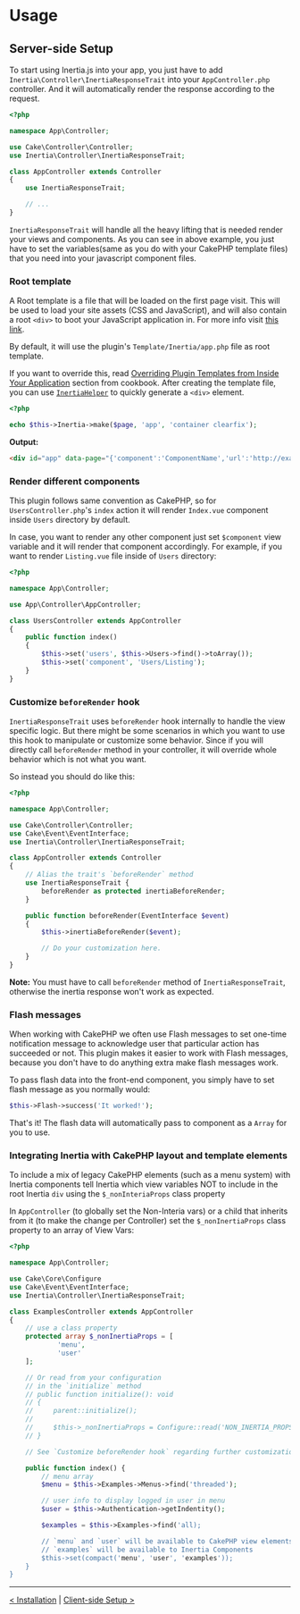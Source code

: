 # Usage

## Server-side Setup

To start using Inertia.js into your app, you just have to add `Inertia\Controller\InertiaResponseTrait` into your `AppController.php` controller. And it will automatically render the response according to the request.

```php
<?php

namespace App\Controller;

use Cake\Controller\Controller;
use Inertia\Controller\InertiaResponseTrait;

class AppController extends Controller
{
    use InertiaResponseTrait;

    // ...
}
```

`InertiaResponseTrait` will handle all the heavy lifting that is needed render your views and components. As you can see in above example, you just have to set the variables(same as you do with your CakePHP template files) that you need into your javascript component files.

### Root template

A Root template is a file that will be loaded on the first page visit. This will be used to load your site assets (CSS and JavaScript), and will also contain a root `<div>` to boot your JavaScript application in. For more info visit [this link](https://inertiajs.com/server-side-setup#root-template).

By default, it will use the plugin's `Template/Inertia/app.php` file as root template.

If you want to override this, read [Overriding Plugin Templates from Inside Your Application](https://book.cakephp.org/4/en/plugins.html#overriding-plugin-templates-from-inside-your-application) section from cookbook. After creating the template file, you can use [`InertiaHelper`](https://github.com/ishanvyas22/cakephp-inertiajs/blob/master/src/View/Helper/InertiaHelper.php#L20) to quickly generate a `<div>` element.

```php
<?php

echo $this->Inertia->make($page, 'app', 'container clearfix');
```

**Output:**

```html
<div id="app" data-page="{'component':'ComponentName','url':'http://example.test','props':{...}}" class="container clearfix"></div>
```

### Render different components

This plugin follows same convention as CakePHP, so for `UsersController.php`'s `index` action it will render `Index.vue` component inside `Users` directory by default.

In case, you want to render any other component just set `$component` view variable and it will render that component accordingly. For example, if you want to render `Listing.vue` file inside of `Users` directory:

```php
<?php

namespace App\Controller;

use App\Controller\AppController;

class UsersController extends AppController
{
    public function index()
    {
        $this->set('users', $this->Users->find()->toArray());
        $this->set('component', 'Users/Listing');
    }
}
```

### Customize `beforeRender` hook

`InertiaResponseTrait` uses `beforeRender` hook internally to handle the view specific logic. But there might be some scenarios in which you want to use this hook to manipulate or customize some behavior. Since if you will directly call `beforeRender` method in your controller, it will override whole behavior which is not what you want.

So instead you should do like this:

```php
<?php

namespace App\Controller;

use Cake\Controller\Controller;
use Cake\Event\EventInterface;
use Inertia\Controller\InertiaResponseTrait;

class AppController extends Controller
{
    // Alias the trait's `beforeRender` method
    use InertiaResponseTrait {
        beforeRender as protected inertiaBeforeRender;
    }

    public function beforeRender(EventInterface $event)
    {
        $this->inertiaBeforeRender($event);

        // Do your customization here.
    }
}
```

**Note:** You must have to call `beforeRender` method of `InertiaResponseTrait`, otherwise the inertia response won't work as expected.

### Flash messages

When working with CakePHP we often use Flash messages to set one-time notification message to acknowledge user that particular action has succeeded or not. This plugin makes it easier to work with Flash messages, because you don't have to do anything extra make flash messages work.

To pass flash data into the front-end component, you simply have to set flash message as you normally would:

```php
$this->Flash->success('It worked!');
```
That's it! The flash data will automatically pass to component as a `Array` for you to use.

### Integrating Inertia with CakePHP layout and template elements

To include a mix of legacy CakePHP elements (such as a menu system) with Inertia components tell Inertia which view variables NOT to include in the root Inertia `div` using the `$_nonInteriaProps` class property

In `AppController` (to globally set the Non-Interia vars) or a child that inherits from it (to make the change per Controller) set the `$_nonInertiaProps` class property to an array of View Vars:


```php
<?php

namespace App\Controller;

use Cake\Core\Configure
use Cake\Event\EventInterface;
use Inertia\Controller\InertiaResponseTrait;

class ExamplesController extends AppController
{
    // use a class property
    protected array $_nonInertiaProps = [
            'menu',
            'user'
    ];

    // Or read from your configuration 
    // in the `initialize` method
    // public function initialize(): void
    // {
    //     parent::initialize();
    //
    //     $this->_nonInertiaProps = Configure::read('NON_INERTIA_PROPS')
    // }

    // See `Customize beforeRender hook` regarding further customization

    public function index() {
        // menu array
        $menu = $this->Examples->Menus->find('threaded');

        // user info to display logged in user in menu
        $user = $this->Authentication->getIndentity();

        $examples = $this->Examples->find('all);

        // `menu` and `user` will be available to CakePHP view elements
        // `examples` will be available to Inertia Components
        $this->set(compact('menu', 'user', 'examples'));
    }
}
```

---

[< Installation](Installation.md) | [Client-side Setup >](ClientSideSetup.md)

